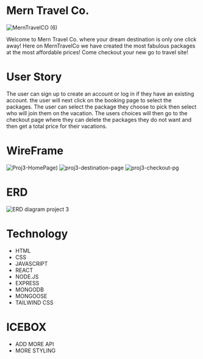 # Mern Travel Co.
![MernTravelCO  (6)](https://user-images.githubusercontent.com/104103694/178277368-0c860f1c-75f1-4bb3-919f-da4e56aacf67.png)

Welcome to Mern Travel Co. where your dream destination is only one click away!
Here on MernTravelCo we have created the most fabulous packages at the most affordable prices! Come checkout your new go to travel site!

# User Story
The user can sign up to create an account or log in if they have an existing account. the user will next click on the booking page to select the packages. The user can select the package they choose to pick then select who will join them on the vacation. The users choices will then go to the checkout page where they can delete the packages they do not want and then get a total price for their vacations. 

# WireFrame
![Proj3-HomePage](https://user-images.githubusercontent.com/104103694/178277310-84e3e5bb-d200-4b1a-ae4f-889cf0086767.png))
![proj3-destination-page](https://user-images.githubusercontent.com/104103694/178277320-e21ca6a8-0a57-46f3-92ae-fe266875e3b4.png)
![proj3-checkout-pg](https://user-images.githubusercontent.com/104103694/178277337-7735a4f7-8aad-4a42-9766-46c1444be19c.png)

# ERD
![ERD diagram project 3](https://user-images.githubusercontent.com/104103694/178277287-91c65c7a-9661-46d4-9bb6-7f15dcf6f434.png)
# Technology 
- HTML
- CSS
- JAVASCRIPT
- REACT
- NODE.JS
- EXPRESS
- MONGODB
- MONGOOSE
- TAILWIND CSS

# ICEBOX
- ADD MORE API
- MORE STYLING



